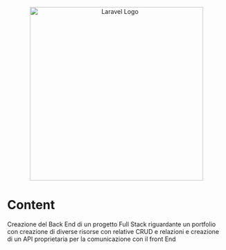<p align="center"><a href="https://laravel.com" target="_blank"><img src="https://raw.githubusercontent.com/laravel/art/master/logo-lockup/5%20SVG/2%20CMYK/1%20Full%20Color/laravel-logolockup-cmyk-red.svg" width="400" alt="Laravel Logo"></a></p>

# Content
Creazione del Back End di un progetto Full Stack riguardante un portfolio con creazione di diverse risorse con relative CRUD e relazioni e creazione di un API proprietaria per la comunicazione con il front End
